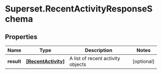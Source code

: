 # Superset.RecentActivityResponseSchema

## Properties
Name | Type | Description | Notes
------------ | ------------- | ------------- | -------------
**result** | [**[RecentActivity]**](RecentActivity.md) | A list of recent activity objects | [optional] 
